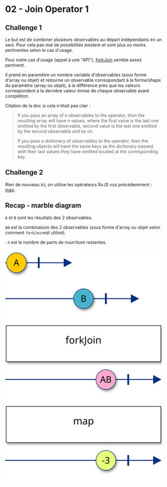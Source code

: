 # 02 - Join Operator 1

## Challenge 1

Le but est de combiner plusieurs observables au départ indépendants en un seul.
Pour cela pas mal de possibilités existent et sont plus ou moins pertinentes selon le cas d'usage.

Pour notre cas d'usage (appel à une "API"), [forkJoin](https://rxjs.dev/api/index/function/forkJoin) semble assez pertinent.

Il prend en paramètre un nombre variable d'observables (sous forme d'array ou objet) et retourne un observable correspondant à la forme/shape du paramètre (array ou objet), à la différence près que les valeurs correspondent à la dernière valeur émise de chaque observable avant complétion.

Citation de la doc si cela n'était pas clair :
> If you pass an array of n observables to the operator, then the resulting array will have n values, where the first value is the last one emitted by the first observable, second value is the last one emitted by the second observable and so on.
>
> If you pass a dictionary of observables to the operator, then the resulting objects will have the same keys as the dictionary passed, with their last values they have emitted located at the corresponding key.

## Challenge 2

Rien de nouveau ici, on utilise les opérateurs RxJS vus précédemment : [map](https://rxjs.dev/api/index/function/map).

## Recap - marble diagram

`A` et `B` sont les résultats des 2 observables.

`AB` est la combinaison des 2 observables (sous forme d'array ou objet selon comment `forkJoin`est utilisé).

`-3` est le nombre de parts de nourriture restantes.

![marble diagram](../../docs/assets/images/diagrams/02_join_operator_1.svg)
